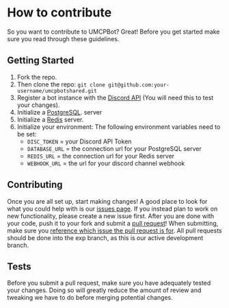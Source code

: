 
# How to contribute
So you want to contribute to UMCPBot? Great! Before you get started make sure you read through these guidelines.
## Getting Started
1. Fork the repo.
2. Then clone the repo: `git clone git@github.com:your-username/umcpbotshared.git`
3. Register a bot instance with the [Discord API](https://discordapp.com/developers/docs/intro "Discord API") (You will need this to test your changes).
4. Initialize a [PostgreSQL](https://www.postgresql.org/). server
5. Initialize a [Redis](https://redis.io) server.
5. Initialize your environment:
	The following environment variables need to be set:
	- `DISC_TOKEN` = your Discord API Token
	- `DATABASE_URL` = the connection url for your PostgreSQL server
	- `REDIS_URL` = the connection url for your Redis server
	- `WEBHOOK_URL` = the url for your discord channel webhook
 ## Contributing
Once you are all set up, start making changes! A good place to look for what you could help with is our [issues page](https://github.com/redwallguy/umcpbotshared/issues). If you instead plan to work on new functionality, please create a new issue first.
 After you are done with your code, push it to your fork and submit a [pull request](https://github.com/redwallguy/umcpbotshared/pull/new/exp)! When submitting, make sure you [reference which issue the pull request is for](https://blog.github.com/2013-05-14-closing-issues-via-pull-requests/). All pull requests should be done into the exp branch, as this is our active development branch.
 ## Tests
 Before you submit a pull request, make sure you have adequately tested your changes. Doing so will greatly reduce the amount of review and tweaking we have to do before merging potential changes.
